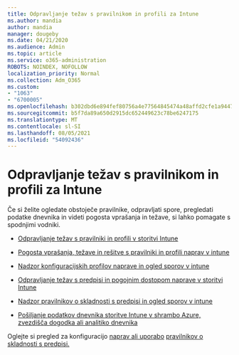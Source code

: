 ```yaml
---
title: Odpravljanje težav s pravilnikom in profili za Intune
ms.author: mandia
author: mandia
manager: dougeby
ms.date: 04/21/2020
ms.audience: Admin
ms.topic: article
ms.service: o365-administration
ROBOTS: NOINDEX, NOFOLLOW
localization_priority: Normal
ms.collection: Adm_O365
ms.custom:
- "1063"
- "6700005"
ms.openlocfilehash: b302dbd6e894fef80756a4e77564845474a48affd2cfe1a944765189395f8f6d
ms.sourcegitcommit: b5f7da89a650d2915dc652449623c78be6247175
ms.translationtype: MT
ms.contentlocale: sl-SI
ms.lasthandoff: 08/05/2021
ms.locfileid: "54092436"
---
```

# <a name="troubleshooting-intune-policy-and-profiles"></a>Odpravljanje težav s pravilnikom in profili za Intune

Če si želite ogledate obstoječe pravilnike, odpravljati spore, pregledati podatke dnevnika in videti pogosta vprašanja in težave, si lahko pomagate s spodnjimi vodniki.

- [Odpravljanje težav s pravilniki in profili v storitvi Intune](https://docs.microsoft.com/mem/intune/configuration/troubleshoot-policies-in-microsoft-intune)

- [Pogosta vprašanja, težave in rešitve s pravilniki in profili naprav v intune](https://docs.microsoft.com/intune/device-profile-troubleshoot)

- [Nadzor konfiguracijskih profilov naprave in ogled sporov v intune](https://docs.microsoft.com/intune/device-profile-monitor)

- [Odpravljanje težav s predpisi in pogojnim dostopom naprave v storitvi Intune](https://docs.microsoft.com/intune/troubleshoot-conditional-access)

- [Nadzor pravilnikov o skladnosti s predpisi in ogled sporov v intune](https://docs.microsoft.com/intune/compliance-policy-monitor)

- [Pošiljanje podatkov dnevnika storitve Intune v shrambo Azure, zvezdišča dogodka ali analitiko dnevnika](https://docs.microsoft.com/intune/review-logs-using-azure-monitor)

Oglejte si pregled za konfiguracijo [naprav ali uporabo](https://docs.microsoft.com/intune/device-profiles) [pravilnikov o skladnosti s predpisi.](https://docs.microsoft.com/intune/device-compliance-get-started)